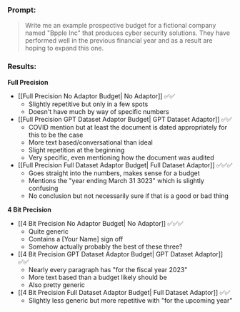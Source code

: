 ### Prompt: 
> Write me an example prospective budget for a fictional company named "Bpple Inc" that produces cyber security solutions. They have performed well in the previous financial year and as a result are hoping to expand this one.

### Results:
**Full Precision**
- [[Full Precision No Adaptor Budget| No Adaptor]] ✅✅
	- Slightly repetitive but only in a few spots
	- Doesn't have much by way of specific numbers
- [[Full Precision GPT Dataset Adaptor Budget| GPT Dataset Adaptor]] ✅✅
	- COVID mention but at least the document is dated appropriately for this to be the case
	- More text based/conversational than ideal
	- Slight repetition at the beginning
	- Very specific, even mentioning how the document was audited
- [[Full Precision Full Dataset Adaptor Budget| Full Dataset Adaptor]] ✅✅✅
	- Goes straight into the numbers, makes sense for a budget
	- Mentions the "year ending March 31 3023" which is slightly confusing
	- No conclusion but not necessarily sure if that is a good or bad thing

**4 Bit Precision**
- [[4 Bit Precision No Adaptor Budget| No Adaptor]] ✅✅✅
	- Quite generic
	- Contains a \[Your Name] sign off
	- Somehow actually probably the best of these three?
- [[4 Bit Precision GPT Dataset Adaptor Budget| GPT Dataset Adaptor]] ✅✅
	- Nearly every paragraph has "for the fiscal year 2023"
	- More text based than a budget likely should be 
	- Also pretty generic
- [[4 Bit Precision Full Dataset Adaptor Budget| Full Dataset Adaptor]] ✅✅
	- Slightly less generic but more repetitive with "for the upcoming year"


